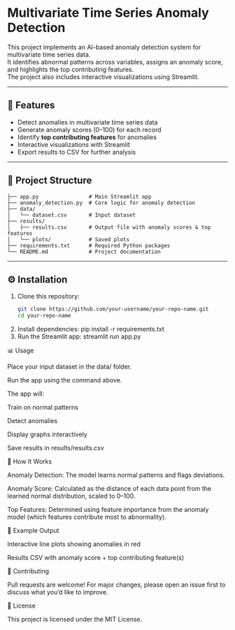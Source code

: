 # Multivariate Time Series Anomaly Detection

This project implements an AI-based anomaly detection system for multivariate time series data.  
It identifies abnormal patterns across variables, assigns an anomaly score, and highlights the top contributing features.  
The project also includes interactive visualizations using Streamlit.

---

## 🚀 Features
- Detect anomalies in multivariate time series data  
- Generate anomaly scores (0–100) for each record  
- Identify **top contributing features** for anomalies  
- Interactive visualizations with Streamlit  
- Export results to CSV for further analysis  

---

## 📂 Project Structure

```text
├── app.py                # Main Streamlit app
├── anomaly_detection.py  # Core logic for anomaly detection
├── data/
│   └── dataset.csv       # Input dataset
├── results/
│   ├── results.csv       # Output file with anomaly scores & top features
│   └── plots/            # Saved plots
├── requirements.txt      # Required Python packages
└── README.md             # Project documentation

```

---

## ⚙️ Installation

1. Clone this repository:
   ```bash
   git clone https://github.com/your-username/your-repo-name.git
   cd your-repo-name
2. Install dependencies:
   pip install -r requirements.txt
3. Run the Streamlit app:
   streamlit run app.py

📊 Usage

Place your input dataset in the data/ folder.

Run the app using the command above.

The app will:

Train on normal patterns

Detect anomalies

Display graphs interactively

Save results in results/results.csv

🧠 How It Works

Anomaly Detection: The model learns normal patterns and flags deviations.

Anomaly Score: Calculated as the distance of each data point from the learned normal distribution, scaled to 0–100.

Top Features: Determined using feature importance from the anomaly model (which features contribute most to abnormality).

📌 Example Output

Interactive line plots showing anomalies in red

Results CSV with anomaly score + top contributing feature(s)

🤝 Contributing

Pull requests are welcome! For major changes, please open an issue first to discuss what you’d like to improve.

📜 License

This project is licensed under the MIT License.

